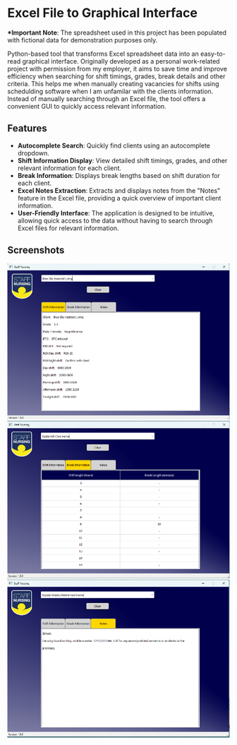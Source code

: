 # Excel File to Graphical Interface
**\*Important Note**: The spreadsheet used in this project has been populated with fictional data for demonstration purposes only.

Python-based tool that transforms Excel spreadsheet data into an easy-to-read graphical interface. Originally developed as a personal work-related project with permission from my employer, it aims to save time and improve efficiency when searching for shift timings, grades, break details and other criteria.  This helps me when manually creating vacancies for shifts using schedulding software when I am unfamilar with the clients information. Instead of manually searching through an Excel file, the tool offers a convenient GUI to quickly access relevant information.

## Features
- **Autocomplete Search**: Quickly find clients using an autocomplete dropdown.
- **Shift Information Display**: View detailed shift timings, grades, and other relevant information for each client.
- **Break Information**: Displays break lengths based on shift duration for each client.
- **Excel Notes Extraction**: Extracts and displays notes from the "Notes" feature in the Excel file, providing a quick overview of important client information.
- **User-Friendly Interface**: The application is designed to be intuitive, allowing quick access to the data without having to search through Excel files for relevant information.

## Screenshots
![Main Interface](Screenshots/screenshot1.png)
![Shift Information](Screenshots/screenshot3.png)
![Shift Information](Screenshots/screenshot2.png)


